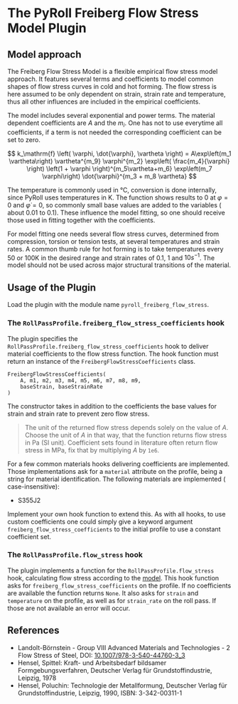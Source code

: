 # The PyRoll Freiberg Flow Stress Model Plugin

## Model approach

The Freiberg Flow Stress Model is a flexible empirical flow stress model approach. It features several terms and
coefficients to model common shapes of flow stress curves in cold and hot forming. The flow stress is here assumed to be
only dependent on strain, strain rate and temperature, thus all other influences are included in the empirical
coefficients.

The model includes several exponential and power terms. The material dependent coefficients are $A$ and the $m_i$. One
has not to use everytime all coefficients, if a term is not needed the corresponding coefficient can be set to zero.

$$ k_\mathrm{f} \left( \varphi, \dot{\varphi}, \vartheta \right) = A\exp\left(m_1 \vartheta\right) \vartheta^{m_9}
\varphi^{m_2} \exp\left( \frac{m_4}{\varphi} \right)
\left(1 + \varphi \right)^{m_5\vartheta+m_6} \exp\left(m_7 \varphi\right)
\dot{\varphi}^{m_3 + m_8 \vartheta} $$

The temperature is commonly used in °C, conversion is done internally, since PyRoll uses temperatures in K. The function
shows results to 0 at $\varphi = 0$ and $\dot{\varphi} = 0$, so commonly small base values are added to the variables (
about 0.01 to 0.1). These influence the model fitting, so one should receive those used in fitting together with the
coefficients.

For model fitting one needs several flow stress curves, determined from compression, torsion or tension tests, at
several temperatures and strain rates. A common thumb rule for hot forming is to take temperatures every $50$ or $100
\mathrm{K}$ in the desired range and strain rates of $0.1$, $1$ and $10 s^{-1}$. The model should not be used across
major structural transitions of the material.

## Usage of the Plugin

Load the plugin with the module name `pyroll_freiberg_flow_stress`.

### The `RollPassProfile.freiberg_flow_stress_coefficients` hook

The plugin specifies the `RollPassProfile.freiberg_flow_stress_coefficients` hook to deliver material coefficients to
the flow stress function. The hook function must return an instance of the `FreibergFlowStressCoefficients` class.

    FreibergFlowStressCoefficients(
        A, m1, m2, m3, m4, m5, m6, m7, m8, m9,
        baseStrain, baseStrainRate
    )

The constructor takes in addition to the coefficients the base values for strain and strain rate to prevent zero flow
stress.

> The unit of the returned flow stress depends solely on the value of $A$.
> Choose the unit of $A$ in that way, that the function returns flow stress in Pa (SI unit).
> Coefficient sets found in literature often return flow stress in MPa, fix that by multiplying $A$ by `1e6`.

For a few common materials hooks delivering coefficients are implemented. Those implementations ask for a `material`
attribute on the profile, being a string for material identification. The following materials are implemented (
case-insensitive):

- S355J2

Implement your own hook function to extend this. As with all hooks, to use custom coefficients one could simply give a
keyword argument `freiberg_flow_stress_coefficients` to the initial profile to use a constant coefficient set.

### The `RollPassProfile.flow_stress` hook

The plugin implements a function for the `RollPassProfile.flow_stress` hook, calculating flow stress according to
the [model](model.md). This hook function asks for `freiberg_flow_stress_coefficients` on the profile. If no
coefficients are available the function returns `None`. It also asks for `strain` and `temperature` on the profile, as
well as for `strain_rate` on the roll pass. If those are not available an error will occur.

## References

- Landolt-Börnstein - Group VIII Advanced Materials and Technologies - 2 Flow Stress of Steel,
  DOI: [10.1007/978-3-540-44760-3_3](https://doi.org/10.1007/978-3-540-44760-3_3)
- Hensel, Spittel: Kraft- und Arbeitsbedarf bildsamer Formgebungsverfahren, Deutscher Verlag für Grundstoffindustrie,
  Leipzig, 1978
- Hensel, Poluchin: Technologie der Metallformung, Deutscher Verlag für Grundstoffindustrie, Leipzig, 1990, ISBN:
  3-342-00311-1